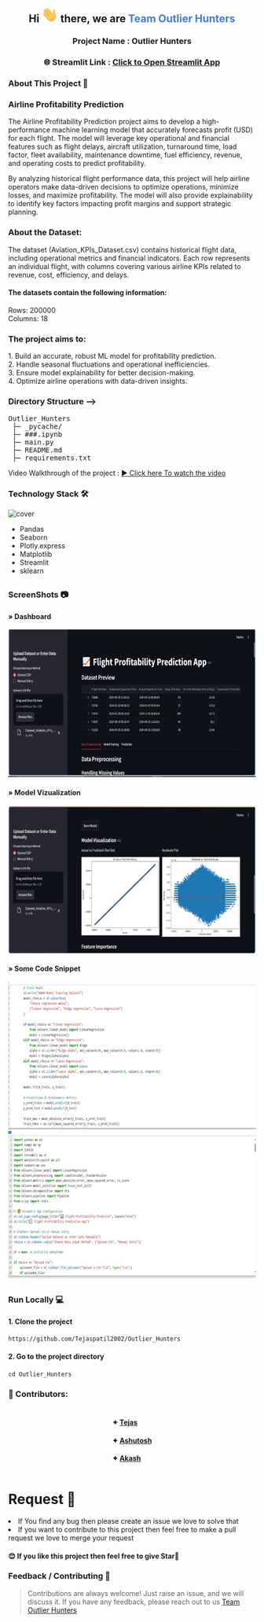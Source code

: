 <div align="center">
<h2> Hi <img src="https://raw.githubusercontent.com/ABSphreak/ABSphreak/master/gifs/Hi.gif" width="33"> there, we are <span style="color: #447ED5">Team Outlier Hunters</span></h2>
 
</div>

<div align="center">
       
  <h3>Project Name : Outlier Hunters</h3>
  
 </div>




<div align="center">


### 🌐 Streamlit Link : [Click to Open Streamlit App](https://outlierhuntersairlineprofitabilityprediction.streamlit.app/)

 </div>



<h3 align="left"> About This Project 📖</h3>

 <div aling="left">
 <h3>Airline Profitability Prediction</h3>

  <p>   The Airline Profitability Prediction project aims to develop a high-performance machine learning model that accurately forecasts profit (USD) for each flight. The model will leverage key operational and financial features such as flight delays, aircraft utilization, turnaround time, load factor, fleet availability, maintenance downtime, fuel efficiency, revenue, and operating costs to predict profitability.

By analyzing historical flight performance data, this project will help airline operators make data-driven decisions to optimize operations, minimize losses, and maximize profitability. The model will also provide explainability to identify key factors impacting profit margins and support strategic planning.     </p>

 <h3>About the Dataset:</h3> 
The dataset (Aviation_KPIs_Dataset.csv) contains historical flight data, including operational metrics and financial indicators. Each row represents an individual flight, with columns covering various airline KPIs related to revenue, cost, efficiency, and delays.<br>
<h4>The datasets contain the following information:</h4>
Rows:  200000   <br>
Columns:  18


<h3>The project aims to:</h3>
1. Build an accurate, robust ML model for profitability prediction.<br>
2. Handle seasonal fluctuations and operational inefficiencies.<br>
3. Ensure model explainability for better decision-making.<br>
4. Optimize airline operations with data-driven insights.


  <h3>Directory Structure --></h3>


<pre>
Outlier_Hunters
 ├─ _pycache/
 ├─ ###.ipynb
 ├─ main.py
 ├─ README.md
 ├─ requirements.txt
</pre>


  
   Video Walkthrough of the project :
  [▶️ Click here To watch the video](https://youtu.be/fvaV6tLK1Jw)


  </div>

 
### Technology Stack 🛠
![cover](https://upload.wikimedia.org/wikipedia/commons/c/c3/Python-logo-notext.svg)
- Pandas
- Seaborn
- Plotly.express
- Matplotlib
- Streamlit
- sklearn




##

### ScreenShots 📷

<h4>» Dashboard </h4>
<img src="https://github.com/Tejaspatil2002/Outlier_Hunters/blob/main/images/ed1bcc64-39bf-482e-9adb-9c0557cb42a0.jpg" width="700" height="300" alt="Dashboarw">

<h4>» Model Vizualization</h4>
<img src="https://github.com/Tejaspatil2002/Outlier_Hunters/blob/main/images/249a8db7-3788-4e30-8173-f4405c3d7ccc.jpg" width="700" height="300" alt="Filter Data">

<h4>» Some Code Snippet </h4> 
<img src="https://github.com/Tejaspatil2002/Outlier_Hunters/blob/main/images/d7deefdc-b706-4884-a3fd-47bfb932cb79.jpg" width="700" height="300" alt="Filter Data">
<img src="https://github.com/Tejaspatil2002/Outlier_Hunters/blob/main/images/ec8c0aa7-1195-4823-91f3-aece2b26b383.jpg" width="700" height="300" alt="Filter Data">

 
 ##

 ### Run Locally  💻

<h4>1. Clone the project </h4>

```
https://github.com/Tejaspatil2002/Outlier_Hunters

```
<h4>2. Go to the project directory </h4> 

```
cd Outlier_Hunters
```


<div align="left">
  <h3 align="left">👷 Contributors:</h3>
  <div style="display: flex; justify-content: center; align-items: flex-start; gap: 20px; margin-top: 20px;">
    <div style="text-align: left;">
      <h4>✦ <a href="https://github.com/Tejaspatil2002" target="_blank">Tejas</a></h4>
      <h4>✦ <a href="https://github.com/Ashutosh1020" target="_blank">Ashutosh</a></h4>
      <h4>✦ <a href="https://github.com/akashBhaiya/akashBhaiya" target="_blank">Akash</a></h4>
    </div>
  </div>
</div>



  # Request  🤗
<div>
<li>If You find any bug then please create an issue we love to solve that</li>
<li>If you want to contribute to this project then feel free to make a pull request we love to merge your request</li>
 </div>
   
 <h4>😊 If you like this project then feel free to give Star🌟</h4>
 
  
 ### Feedback / Contributing 🤝
 > Contributions are always welcome! Just raise an issue, and we will discuss it.
 > If you have any feedback, please reach out to us <a href="mailto: uashutosh309@gmail.com">Team Outlier Hunters</a>

